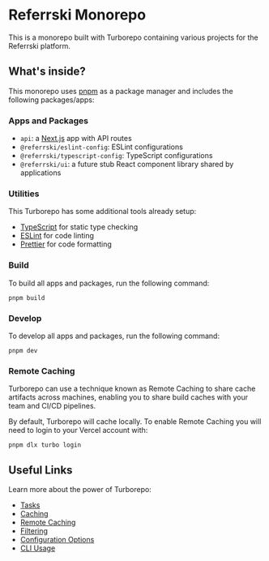 # Referrski Monorepo

This is a monorepo built with Turborepo containing various projects for the Referrski platform.

## What's inside?

This monorepo uses [pnpm](https://pnpm.io) as a package manager and includes the following packages/apps:

### Apps and Packages

- `api`: a [Next.js](https://nextjs.org) app with API routes
- `@referrski/eslint-config`: ESLint configurations
- `@referrski/typescript-config`: TypeScript configurations
- `@referrski/ui`: a future stub React component library shared by applications

### Utilities

This Turborepo has some additional tools already setup:

- [TypeScript](https://www.typescriptlang.org/) for static type checking
- [ESLint](https://eslint.org/) for code linting
- [Prettier](https://prettier.io) for code formatting

### Build

To build all apps and packages, run the following command:

```
pnpm build
```

### Develop

To develop all apps and packages, run the following command:

```
pnpm dev
```

### Remote Caching

Turborepo can use a technique known as Remote Caching to share cache artifacts across machines, enabling you to share build caches with your team and CI/CD pipelines.

By default, Turborepo will cache locally. To enable Remote Caching you will need to login to your Vercel account with:

```
pnpm dlx turbo login
```

## Useful Links

Learn more about the power of Turborepo:

- [Tasks](https://turborepo.com/docs/crafting-your-repository/running-tasks)
- [Caching](https://turborepo.com/docs/crafting-your-repository/caching)
- [Remote Caching](https://turborepo.com/docs/core-concepts/remote-caching)
- [Filtering](https://turborepo.com/docs/crafting-your-repository/running-tasks#using-filters)
- [Configuration Options](https://turborepo.com/docs/reference/configuration)
- [CLI Usage](https://turborepo.com/docs/reference/command-line-reference)
